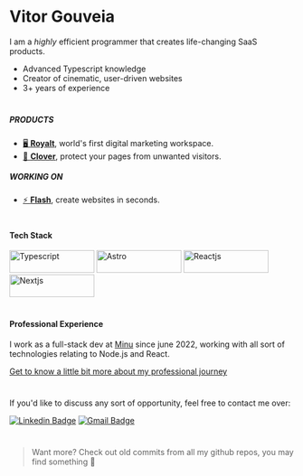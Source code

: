 # Vitor Gouveia

I am a _highly_ efficient programmer that creates life-changing SaaS products.

- Advanced Typescript knowledge
- Creator of cinematic, user-driven websites
- 3+ years of experience

#

##### PRODUCTS
- [🖥️ **Royalt**](https://royalt.pro), world's first digital marketing workspace.
- [🔗 **Clover**](https://royalt.pro/clover), protect your pages from unwanted visitors.

##### WORKING ON
- [⚡ **Flash**](https://vitorgouveia.github.io/flash), create websites in seconds.

#

#### Tech Stack

<img height="40" width="150" alt="Typescript" src="https://img.shields.io/badge/typescript-000000?style=for-the-badge&logo=typescript&logoColor=3178c6">
<img height="40" width="150" alt="Astro" src="https://img.shields.io/badge/astro-000000?style=for-the-badge&logo=astro&logoColor=white">
<img height="40" width="150" alt="Reactjs" src="https://img.shields.io/badge/react.js-000000?style=for-the-badge&logo=react&logoColor=61DBFB">
<img height="40" width="150" alt="Nextjs" src="https://img.shields.io/badge/next.js-000000?style=for-the-badge&logo=nextdotjs&logoColor=white">
          
          

#

#### Professional Experience
I work as a full-stack dev at [Minu](https://minu.co) since june 2022, working with all sort of technologies relating to Node.js and React.

[Get to know a little bit more about my professional journey]()

#
If you'd like to discuss any sort of opportunity, feel free to contact me over:

[![Linkedin Badge](https://img.shields.io/badge/-Vitor%20Gouveia-EF4444?style=flat-square&logo=Linkedin&logoColor=white&link=https://www.linkedin.com/in/vitor-gouveia/)](https://www.linkedin.com/in/vitor-gouveia/) 
[![Gmail Badge](https://img.shields.io/badge/-vitor.gouveia10@gmail.com-EF4444?style=flat-square&logo=Gmail&logoColor=white&link=mailto:vitorneves.gouveia10@gmail.com)](mailto:vitorneves.gouveia10@gmail.com)

#

> Want more? Check out old commits from all my github repos, you may find something 🤫
